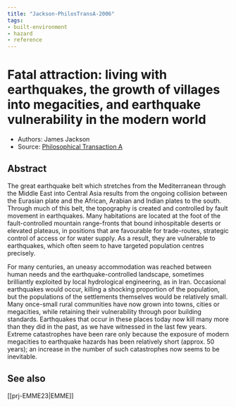 ```yaml
---
title: "Jackson-PhilosTransA-2006"
tags:
- built-environment
- hazard
- reference
---
```


# Fatal attraction: living with earthquakes, the growth of villages into megacities, and earthquake vulnerability in the modern world
-   Authors: James Jackson
-   Source: [Philosophical Transaction A](https://paperpile.com/app/p/4c5d1591-42c8-047a-8422-4d6cc9dbef89)

## Abstract
The great earthquake belt which stretches from the Mediterranean through the Middle East into Central Asia results from the ongoing collision between the Eurasian plate and the African, Arabian and Indian plates to the south. Through much of this belt, the topography is created and controlled by fault movement in earthquakes. Many habitations are located at the foot of the fault-controlled mountain range-fronts that bound inhospitable deserts or elevated plateaus, in positions that are favourable for trade-routes, strategic control of access or for water supply. As a result, they are vulnerable to earthquakes, which often seem to have targeted population centres precisely.

For many centuries, an uneasy accommodation was reached between human needs and the earthquake-controlled landscape, sometimes brilliantly exploited by local hydrological engineering, as in Iran. Occasional earthquakes would occur, killing a shocking proportion of the population, but the populations of the settlements themselves would be relatively small. Many once-small rural communities have now grown into towns, cities or megacities, while retaining their vulnerability through poor building standards. Earthquakes that occur in these places today now kill many more than they did in the past, as we have witnessed in the last few years. Extreme catastrophes have been rare only because the exposure of modern megacities to earthquake hazards has been relatively short (approx. 50 years); an increase in the number of such catastrophes now seems to be inevitable.

## See also
[[prj-EMME23|EMME]]